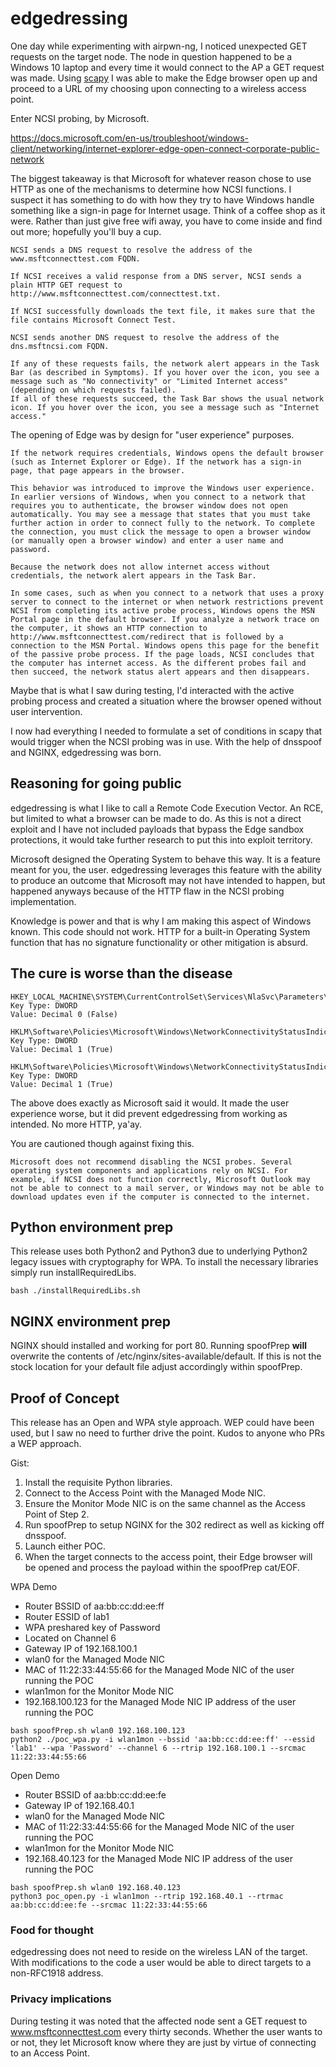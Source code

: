 
# edgedressing
One day while experimenting with airpwn-ng, I noticed unexpected GET requests on the target node.  The node in question happened to be a Windows 10 laptop and every time it would connect to the AP a GET request was made.  Using [scapy](https://scapy.net/)  I was able to make the Edge browser open up and proceed to a URL of my choosing upon connecting to a wireless access point.

Enter NCSI probing, by Microsoft.

https://docs.microsoft.com/en-us/troubleshoot/windows-client/networking/internet-explorer-edge-open-connect-corporate-public-network

The biggest takeaway is that Microsoft for whatever reason chose to use HTTP as one of the mechanisms to determine how NCSI functions.  I suspect it has something to do with how they try to have Windows handle something like a sign-in page for Internet usage.  Think of a coffee shop as it were.  Rather than just give free wifi away, you have to come inside and find out more; hopefully you'll buy a cup.
```
NCSI sends a DNS request to resolve the address of the www.msftconnecttest.com FQDN.

If NCSI receives a valid response from a DNS server, NCSI sends a plain HTTP GET request to http://www.msftconnecttest.com/connecttest.txt.

If NCSI successfully downloads the text file, it makes sure that the file contains Microsoft Connect Test.

NCSI sends another DNS request to resolve the address of the dns.msftncsi.com FQDN.

If any of these requests fails, the network alert appears in the Task Bar (as described in Symptoms). If you hover over the icon, you see a message such as "No connectivity" or "Limited Internet access" (depending on which requests failed).
If all of these requests succeed, the Task Bar shows the usual network icon. If you hover over the icon, you see a message such as "Internet access."
```

The opening of Edge was by design for "user experience" purposes.
```
If the network requires credentials, Windows opens the default browser (such as Internet Explorer or Edge). If the network has a sign-in page, that page appears in the browser.

This behavior was introduced to improve the Windows user experience. In earlier versions of Windows, when you connect to a network that requires you to authenticate, the browser window does not open automatically. You may see a message that states that you must take further action in order to connect fully to the network. To complete the connection, you must click the message to open a browser window (or manually open a browser window) and enter a user name and password.

Because the network does not allow internet access without credentials, the network alert appears in the Task Bar.

In some cases, such as when you connect to a network that uses a proxy server to connect to the internet or when network restrictions prevent NCSI from completing its active probe process, Windows opens the MSN Portal page in the default browser. If you analyze a network trace on the computer, it shows an HTTP connection to http://www.msftconnecttest.com/redirect that is followed by a connection to the MSN Portal. Windows opens this page for the benefit of the passive probe process. If the page loads, NCSI concludes that the computer has internet access. As the different probes fail and then succeed, the network status alert appears and then disappears.
```

Maybe that is what I saw during testing, I'd interacted with the active probing process and created a situation where the browser opened without user intervention.

I now had everything I needed to formulate a set of conditions in scapy that would trigger when the NCSI probing was in use.  With the help of dnsspoof and NGINX, edgedressing was born.

## Reasoning for going public
edgedressing is what I like to call a Remote Code Execution Vector.  An RCE, but limited to what a browser can be made to do.  As this is not a direct exploit and I have not included payloads that bypass the Edge sandbox protections, it would take further research to put this into exploit territory.

Microsoft designed the Operating System to behave this way.  It is a feature meant for you, the user.  edgedressing leverages this feature with the ability to produce an outcome that Microsoft may not have intended to happen, but happened anyways because of the HTTP flaw in the NCSI probing implementation.

Knowledge is power and that is why I am making this aspect of Windows known.  This code should not work.  HTTP for a built-in Operating System function that has no signature functionality or other mitigation is absurd.

## The cure is worse than the disease
```
HKEY_LOCAL_MACHINE\SYSTEM\CurrentControlSet\Services\NlaSvc\Parameters\Internet\EnableActiveProbing
Key Type: DWORD
Value: Decimal 0 (False)

HKLM\Software\Policies\Microsoft\Windows\NetworkConnectivityStatusIndicator\NoActiveProbe
Key Type: DWORD
Value: Decimal 1 (True)

HKLM\Software\Policies\Microsoft\Windows\NetworkConnectivityStatusIndicator\DisablePassivePolling
Key Type: DWORD
Value: Decimal 1 (True)
```
The above does exactly as Microsoft said it would.  It made the user experience worse, but it did prevent edgedressing from working as intended.  No more HTTP, ya'ay.

You are cautioned though against fixing this.
```
Microsoft does not recommend disabling the NCSI probes. Several operating system components and applications rely on NCSI. For example, if NCSI does not function correctly, Microsoft Outlook may not be able to connect to a mail server, or Windows may not be able to download updates even if the computer is connected to the internet.
```

## Python environment prep
This release uses both Python2 and Python3 due to underlying Python2 legacy issues with cryptography for WPA.  To install the necessary libraries simply run installRequiredLibs.
```
bash ./installRequiredLibs.sh
```

## NGINX environment prep
NGINX should installed and working for port 80.  Running spoofPrep **will** overwrite the contents of /etc/nginx/sites-available/default.  If this is not the stock location for your default file adjust accordingly within spoofPrep.

## Proof of Concept
This release has an Open and WPA style approach.  WEP could have been used, but I saw no need to further drive the point.  Kudos to anyone who PRs a WEP approach.

Gist:
1. Install the requisite Python libraries.
2. Connect to the Access Point with the Managed Mode NIC.
3. Ensure the Monitor Mode NIC is on the same channel as the Access Point of Step 2.
4. Run spoofPrep to setup NGINX for the 302 redirect as well as kicking off dnsspoof.
5. Launch either POC.
6. When the target connects to the access point, their Edge browser will be opened and process the payload within the spoofPrep cat/EOF.

WPA Demo
- Router BSSID of aa:bb:cc:dd:ee:ff
- Router ESSID of lab1
- WPA preshared key of Password
- Located on Channel 6
- Gateway IP of 192.168.100.1
- wlan0 for the Managed Mode NIC
- MAC of 11:22:33:44:55:66 for the Managed Mode NIC of the user running the POC
- wlan1mon for the Monitor Mode NIC
- 192.168.100.123 for the Managed Mode NIC IP address of the user running the POC
```
bash spoofPrep.sh wlan0 192.168.100.123
python2 ./poc_wpa.py -i wlan1mon --bssid 'aa:bb:cc:dd:ee:ff' --essid 'lab1' --wpa 'Password' --channel 6 --rtrip 192.168.100.1 --srcmac 11:22:33:44:55:66
```

Open Demo
- Router BSSID of aa:bb:cc:dd:ee:fe
- Gateway IP of 192.168.40.1
- wlan0 for the Managed Mode NIC
- MAC of 11:22:33:44:55:66 for the Managed Mode NIC of the user running the POC
- wlan1mon for the Monitor Mode NIC
- 192.168.40.123 for the Managed Mode NIC IP address of the user running the POC

```
bash spoofPrep.sh wlan0 192.168.40.123
python3 poc_open.py -i wlan1mon --rtrip 192.168.40.1 --rtrmac aa:bb:cc:dd:ee:fe --srcmac 11:22:33:44:55:66
```

### Food for thought
edgedressing does not need to reside on the wireless LAN of the target.  With modifications to the code a user would be able to direct targets to a non-RFC1918 address.

### Privacy implications
During testing it was noted that the affected node sent a GET request to www.msftconnecttest.com every thirty seconds.  Whether the user wants to or not, they let Microsoft know where they are just by virtue of connecting to an Access Point.

